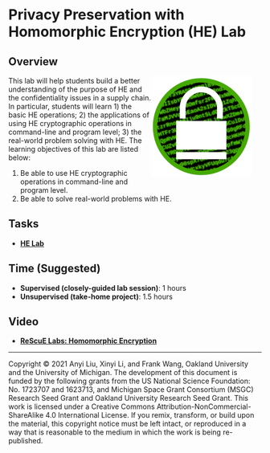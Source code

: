 # Privacy Preservation with Homomorphic Encryption (HE) Lab

## Overview

<img src="he-lab.png" align="right" width="200" style="margin-right: 20px; margin-bottom: 20px;">

This lab will help students build a better understanding of the purpose of HE and the confidentiality
issues in a supply chain. In particular, students will learn 1) the basic HE operations; 2) the
applications of using HE cryptographic operations in command-line and program level; 3) the
real-world problem solving with HE. The learning objectives of this lab are listed below:
1. Be able to use HE cryptographic operations in command-line and program level.
2. Be able to solve real-world problems with HE.
## Tasks

- **[HE Lab](Lab-HE-Manual.pdf)**

## Time (Suggested)

- **Supervised (closely-guided lab session)**: 1 hours
- **Unsupervised (take-home project)**: 1.5 hours

## Video

- **[ReScuE Labs: Homomorphic Encryption](https://www.youtube.com/watch?v=qxxLchwYyr4)**
<!--
## Books (English) (Chinese)

- **Computer & Internet Security: A Hands-on Approach, 3rd edition (§ 20)**
- **Internet Security: A Hands-on Approach, 3rd edition (§ 6)**-->

<!--## Feedback and Help

Please give us your feedback on this lab using this [feedback form](link-to-feedback-form).

The project is open source. If you are interested in contributing to this project, please check out our [Github page](https://github.com/your-github-repo).
-->
---

Copyright © 2021 Anyi Liu, Xinyi Li, and Frank Wang, Oakland University and the University of Michigan.
The development of this document is funded by the following grants from the US National Science Foundation: No. 1723707 and 1623713, and Michigan Space Grant Consortium (MSGC) Research Seed Grant and Oakland University Research Seed Grant. This work is licensed under a Creative Commons Attribution-NonCommercial-ShareAlike 4.0 International License. If you remix, transform, or build upon the material, this copyright notice must be left intact, or reproduced in a way that is reasonable to the medium in which the work is being re-published.
